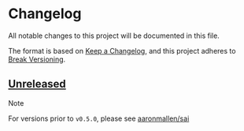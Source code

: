 # Changelog

All notable changes to this project will be documented in this file.

The format is based on [Keep a Changelog], and this project adheres to [Break Versioning].

## [Unreleased]

> [!NOTE]
> For versions prior to `v0.5.0`, please see
> [aaronmallen/sai](https://github.com/aaronmallen/sai/blob/main/CHANGELOG.md)

[Keep a Changelog]: https://keepachangelog.com/en/1.0.0/
[Break Versioning]: https://www.taoensso.com/break-versioning

<!-- versions -->

[Unreleased]: https://github.com/rei-kei/sai-rb/compare
